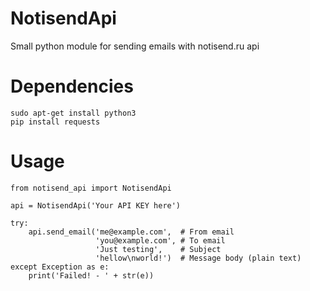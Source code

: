 # NotisendApi
Small python module for sending emails with notisend.ru api

# Dependencies

```
sudo apt-get install python3
pip install requests
```

# Usage

```
from notisend_api import NotisendApi

api = NotisendApi('Your API KEY here')

try:
    api.send_email('me@example.com',  # From email
                   'you@example.com', # To email
                   'Just testing',    # Subject
                   'hellow\nworld!')  # Message body (plain text)
except Exception as e:
    print('Failed! - ' + str(e))
```
